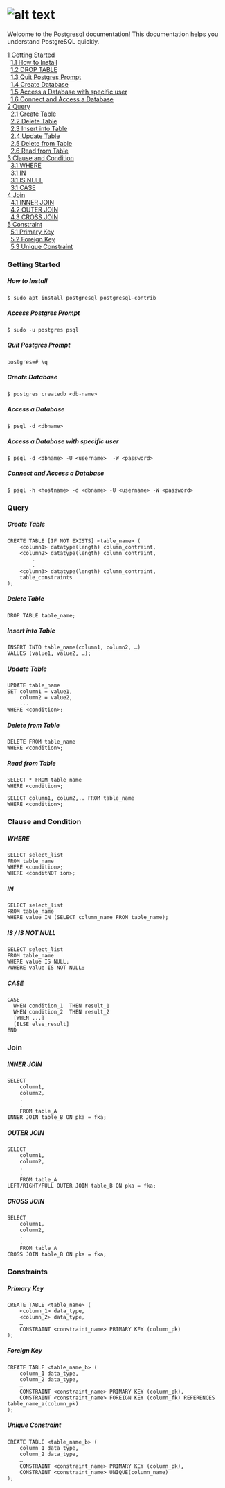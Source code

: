 # ![alt text](https://www.aalpha.net/wp-content/uploads/2019/05/postgre-database-development-india.png)
Welcome to the [Postgresql](https://www.postgresql.org/) documentation! This documentation helps you understand PostgreSQL quickly.

[1 Getting Started](#getting-started)<br />
&nbsp;&nbsp;[1.1 How to Install](#how-to-install)<br>
&nbsp;&nbsp;[1.2 DROP TABLE](#access-postgres-prompt)<br>
&nbsp;&nbsp;[1.3 Quit Postgres Prompt](#quit-postgres-prompt)<br>
&nbsp;&nbsp;[1.4 Create Database](#create-database) <br>
&nbsp;&nbsp;[1.5 Access a Database with specific user](#access-a-database-with-specific-user)<br>
&nbsp;&nbsp;[1.6 Connect and Access a Database](#connect-and-access-a-database)<br>
[2 Query](#query)<br>
&nbsp;&nbsp;[2.1 Create Table](#create-table)<br>
&nbsp;&nbsp;[2.2 Delete Table](#delete-table)<br>
&nbsp;&nbsp;[2.3 Insert into Table](#insert-into-table)<br>
&nbsp;&nbsp;[2.4 Update Table](#update-table)<br>
&nbsp;&nbsp;[2.5 Delete from Table](#delete-from-table)<br>
&nbsp;&nbsp;[2.6 Read from Table](#read-from-table)<br>
[3 Clause and Condition](#clause-and-condition)<br>
&nbsp;&nbsp;[3.1 WHERE](#where)<br>
&nbsp;&nbsp;[3.1 IN](#in)<br>
&nbsp;&nbsp;[3.1 IS NULL](#is--is-not-null)<br>
&nbsp;&nbsp;[3.1 CASE](#case)<br>
[4 Join](#join)<br>
&nbsp;&nbsp;[4.1 INNER JOIN](#inner-join)<br>
&nbsp;&nbsp;[4.2 OUTER JOIN](#outer-join)<br>
&nbsp;&nbsp;[4.3 CROSS JOIN](#cross-join)<br>
[5 Constraint](#constraints)<br>
&nbsp;&nbsp;[5.1 Primary Key](#primary-key)<br>
&nbsp;&nbsp;[5.2 Foreign Key](#foreign-key)<br>
&nbsp;&nbsp;[5.3 Unique Constraint](#unique-constraint)<br>



### Getting Started
##### How to Install
    $ sudo apt install postgresql postgresql-contrib

##### Access Postgres Prompt
    $ sudo -u postgres psql

##### Quit Postgres Prompt
    postgres=# \q

##### Create Database
    $ postgres createdb <db-name>

##### Access a Database
    $ psql -d <dbname>

##### Access a Database with specific user
    $ psql -d <dbname> -U <username>  -W <password>

##### Connect and Access a Database
    $ psql -h <hostname> -d <dbname> -U <username> -W <password>

### Query
##### Create Table
    CREATE TABLE [IF NOT EXISTS] <table_name> (
        <column1> datatype(length) column_contraint,
        <column2> datatype(length) column_contraint,
            .
            .
        <column3> datatype(length) column_contraint,
        table_constraints
    );

##### Delete Table
    DROP TABLE table_name;

##### Insert into Table
    INSERT INTO table_name(column1, column2, …)
    VALUES (value1, value2, …);

##### Update Table 
    UPDATE table_name
    SET column1 = value1,
        column2 = value2,
        ...
    WHERE <condition>;

##### Delete from Table
    DELETE FROM table_name 
    WHERE <condition>; 

##### Read from Table
    SELECT * FROM table_name
    WHERE <condition>;

    SELECT column1, colum2,.. FROM table_name
    WHERE <condition>;

### Clause and Condition
##### WHERE
    SELECT select_list
    FROM table_name
    WHERE <condition>;
    WHERE <conditNOT ion>;
##### IN
    SELECT select_list
    FROM table_name
    WHERE value IN (SELECT column_name FROM table_name);

##### IS / IS NOT NULL
    SELECT select_list
    FROM table_name
    WHERE value IS NULL;
    /WHERE value IS NOT NULL;

##### CASE
    CASE 
      WHEN condition_1  THEN result_1
      WHEN condition_2  THEN result_2
      [WHEN ...]
      [ELSE else_result]
    END

### Join
##### INNER JOIN
    SELECT
        column1,
        column2,
        .
        .
        FROM table_A
    INNER JOIN table_B ON pka = fka;

##### OUTER JOIN
    SELECT
        column1,
        column2,
        .
        .
        FROM table_A
    LEFT/RIGHT/FULL OUTER JOIN table_B ON pka = fka;

##### CROSS JOIN
    SELECT
        column1,
        column2,
        .
        .
        FROM table_A
    CROSS JOIN table_B ON pka = fka;

### Constraints 
##### Primary Key
    CREATE TABLE <table_name> (
        <column_1> data_type,
        <column_2> data_type,
        …
        CONSTRAINT <constraint_name> PRIMARY KEY (column_pk)
    );

##### Foreign Key
    CREATE TABLE <table_name_b> (
        column_1 data_type,
        column_2 data_type,
        …
        CONSTRAINT <constraint_name> PRIMARY KEY (column_pk),
        CONSTRAINT <constraint_name> FOREIGN KEY (column_fk) REFERENCES table_name_a(column_pk) 
    );

##### Unique Constraint
    CREATE TABLE <table_name_b> (
        column_1 data_type,
        column_2 data_type,
        …
        CONSTRAINT <constraint_name> PRIMARY KEY (column_pk),
        CONSTRAINT <constraint_name> UNIQUE(column_name) 
    );


